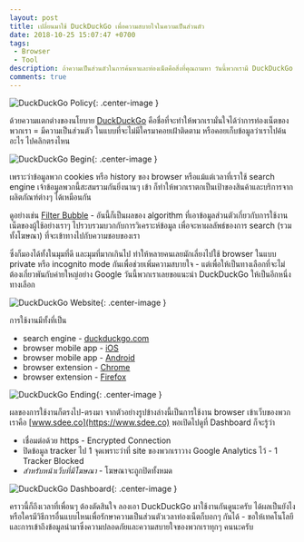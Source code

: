 ```yaml
---
layout: post
title: เปลี่ยนมาใช้ DuckDuckGo เพื่อความสบายใจในความเป็นส่วนตัว
date: 2018-10-25 15:07:47 +0700
tags:
 - Browser
 - Tool
description: ถ้าความเป็นส่วนตัวในการค้นหาและท่องเน็ตคือสิ่งที่คุณถามหา วันนี้พวกเรามี DuckDuckGo มาแนะนำ
comments: true
---
```

![DuckDuckGo Policy](https://res.cloudinary.com/sdees-reallife/image/upload/c_scale,w_600/v1540472335/Screenshot_2018-10-25_DuckDuckGo_Privacy.png){: .center-image }

ด้วยความแตกต่างของนโยบาย [DuckDuckGo](https://duckduckgo.com/privacy) คือชื่อที่จะทำให้พวกเรามั่นใจได้ว่าการท่องเน็ตของพวกเรา = มีความเป็นส่วนตัว ในแบบที่จะไม่มีใครมาคอยเฝ้าติดตาม หรือคอยเก็บข้อมูลว่าเราไปค้นอะไร ไปคลิกตรงไหน

![DuckDuckGo Begin](https://res.cloudinary.com/sdees-reallife/image/upload/c_scale,w_600/v1540455500/DuckDuckGo_Browser_Extension_Mobile_App.png){: .center-image }

เพราะว่าข้อมูลพวก cookies หรือ history ของ browser หรือแม้แต่เวลาที่เราใช้ search engine เจ้าข้อมูลพวกนี้สะสมรวมกันยิ่งนานๆ เข้า ก็ทำให้พวกเราตกเป็นเป้าของสินค้าและบริการจากผลิตภัณฑ์ต่างๆ ได้เหมือนกัน

ดูอย่างเช่น [Filter Bubble](https://en.wikipedia.org/wiki/Filter_bubble) - อันนี้ก็เป็นผลของ algorithm ที่เอาข้อมูลส่วนตัวเกี่ยวกับการใช้งานเน็ตของผู้ใช้อย่างเราๆ ไปรวบรวมบวกกับการวิเคราะห์ข้อมูล เพื่อจะหาผลลัพธ์ของการ search (รวมทั้งโฆษณา) ที่จะเข้าทางไปกับความชอบของเรา

ซึ่งก็มองได้ทั้งในมุมที่ดี และมุมที่มากเกินไป ทำให้หลายคนเลยมักเลี่ยงไปใช้ browser ในแบบ private หรือ incognito mode กันเพื่อช่วยเพิ่มความสบายใจ - แต่เพื่อให้เป็นทางเลือกที่จะไม่ต้องเกี่ยวพันกับค่ายใหญ่อย่าง Google วันนี้พวกเราเลยขอแนะนำ DuckDuckGo ให้เป็นอีกหนึ่งทางเลือก

![DuckDuckGo Website](https://res.cloudinary.com/sdees-reallife/image/upload/c_scale,w_600/v1540471375/Screenshot_2018-10-25_DuckDuckGo_Privacy_simplified.png){: .center-image }

การใช้งานมีทั้งที่เป็น
* search engine - [duckduckgo.com](https://duckduckgo.com/)
* browser mobile app - [iOS](https://itunes.apple.com/us/app/duckduckgo-search-stories/id663592361?mt=8)
* browser mobile app - [Android](https://play.google.com/store/apps/details?id=com.duckduckgo.mobile.android)
* browser extension - [Chrome](https://chrome.google.com/webstore/detail/duckduckgo-privacy-essent/bkdgflcldnnnapblkhphbgpggdiikppg)
* browser extension - [Firefox](https://addons.mozilla.org/en-US/firefox/addon/duckduckgo-for-firefox/)

![DuckDuckGo Ending](https://res.cloudinary.com/sdees-reallife/image/upload/c_scale,w_300/v1540458660/Screenshot_20181025-150303.png){: .center-image }

ผลของการใช้งานก็ตรงไป-ตรงมา จากตัวอย่างรูปข้างล่างนี้เป็นการใช้งาน browser เข้าเว็บของพวกเราคือ [www.sdee.co](https://www.sdee.co) พอเปิดไปดูที่ Dashboard ก็จะรู้ว่า
* เชื่อมต่อด้วย https - Encrypted Connection
* ปิดข้อมูล tracker ไป 1 จุดเพราะว่าที่ site ของพวกเราวาง Google Analytics ไว้ - 1 Tracker Blocked
* *สำหรับหน้าเว็บที่มีโฆษณา* - โฆษณาจะถูกปิดทั้งหมด

![DuckDuckGo Dashboard](https://res.cloudinary.com/sdees-reallife/image/upload/c_scale,w_300/v1540472590/Screenshot_20181025-192354.png){: .center-image }

คราวนี้ก็ถึงเวลาที่เพื่อนๆ ต้องตัดสินใจ ลองเอา DuckDuckGo มาใช้งานกันดูนะครับ ได้ผลเป็นยังไง หรือใครมีวิธีการอื่นแบบไหนเพื่อรักษาความเป็นส่วนตัวเวลาท่องเน็ตก็บอกๆ กันได้ - ขอให้เทคโนโลยีและการเข้าถึงข้อมูลนำมาซึ่งความปลอดภัยและความสบายใจของพวกเราทุกๆ คนนะครับ
